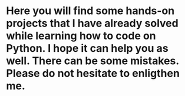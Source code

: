 # Here you will find some hands-on projects that I have already solved while learning how to code on Python. I hope it can help you as well. There can be some mistakes. Please do not hesitate to enligthen me.
